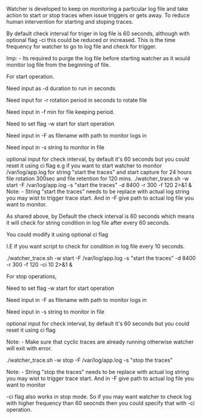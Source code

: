 Watcher is developed to keep on monitoring a particular log file and take action to start or stop traces when issue triggers or gets away. To reduce human intervention for starting and stoping traces. 

By default check interval for triger in log file is 60 seconds, although with optional flag -ci this could be reduced or increased. This is the time frequency for watcher to go to log file and check for trigger. 

Imp: - Its required to purge the log file before starting watcher as it would monitor log file from the  beginning  of file. 

For start operation.

Need input as -d duration to run in seconds

Need input for -r rotation period in seconds to rotate file

Need input in -f min  for file keeping period.

Need to set flag -w start for start operation

Need input in -F as filename with path to monitor logs in

Need input in -s string to monitor in file

optional input for check interval, by default it's 60 seconds but you could reset it using ci flag
e.g if you want to start watcher to monitor /var/log/app.log for string "start the traces" and start capture for 24  hours file rotation 300sec and file retention for 120 mins.
./watcher_trace.sh -w start -F /var/log/app.log -s "start the traces" -d 8400 -r 300 -f 120 2>&1 &
Note: - String "start the traces" needs to be replace with actual log string you may wist to trigger trace start. And in -F give path to actual log file you want to monitor. 

As shared above, by Default the check interval is 60 seconds which means it will check for string condition in log file after every 60 seconds.

You could modify it using optional ci flag

I.E if you want script to check for condition in log file every 10 seconds.

./watcher_trace.sh -w start -F /var/log/app.log -s "start the traces" -d 8400 -r 300 -f 120 -ci 10 2>&1 &


For stop operations, 

Need to set flag -w start for start operation

Need input in -F as filename with path to monitor logs in

Need input in -s string to monitor in file

optional input for check interval, by default it's 60 seconds but you could reset it using ci flag

Note: - Make sure that cyclic traces are already running otherwise watcher will exit with error.

./watcher_trace.sh -w stop -F /var/log/app.log -s "stop the traces"

Note: - String "stop the traces" needs to be replace with actual log string you may wist to trigger trace start. And in -F give path to actual log file you want to monitor

-ci flag also works in stop mode. So if you may want watcher to check log with higher frequency than 60 seocnds then you could specify that with -ci operation.
